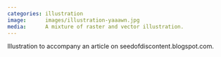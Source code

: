 ```yaml
---
categories: illustration
image:      images/illustration-yaaawn.jpg
media:      A mixture of raster and vector illustration.
---
```

Illustration to accompany an article on seedofdiscontent.blogspot.com.
